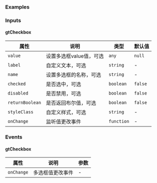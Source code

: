 ### Examples

<!-- example(menu-overview) -->

### Inputs

#### gtCheckbox

| 属性             | 说明            |类型           |默认值          |
|-----------------|-----------------|--------------|---------------|
|`value`          |     设置多选框value值，可选       |   `any`       | `null` |
|`label`          |     自定义文本，可选      |    `string`  |       -        |
|`name`           |     设置多选框的名称，可选    |   `string`   |   -     |
|`checked`        |  是否选中，可选    |  `boolean`   |  `false`  |
|`disabled`       |  是否禁用，可选       |  `boolean`   |  `false`  |
|`returnBoolean`  |  是否返回布尔值，可选       |  `boolean`   |  `false`  |
|`styleClass`     |  自定义样式，可选       |  `string`    |  -  |
|`onChange`       |  监听值更改事件       |  `function`    |  -  |


### Events

#### gtCheckbox

| 属性             | 说明            |参数           |
|-----------------|-----------------|--------------|
|`onChange`     | 多选框值更改事件    | - |
